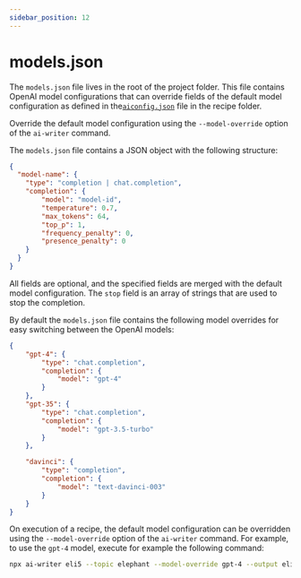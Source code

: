 ```yaml
---
sidebar_position: 12
---
```


# models.json

The `models.json` file lives in the root of the project folder. This file contains OpenAI model configurations that can override fields of the default model configuration as defined in the[`aiconfig.json`](./recipes/aiconfig.json.md) file in the recipe folder. 

Override the default model configuration using the `--model-override` option of the `ai-writer` command.

The `models.json` file contains a JSON object with the following structure:

```json
{
  "model-name": {
    "type": "completion | chat.completion",
    "completion": {
        "model": "model-id",
        "temperature": 0.7,
        "max_tokens": 64,
        "top_p": 1,
        "frequency_penalty": 0,
        "presence_penalty": 0
    }
  }
}
```

All fields are optional, and the specified fields are merged with the default model configuration. The `stop` field is an array of strings that are used to stop the completion.

By default the `models.json` file contains the following model overrides for easy switching between the OpenAI models:

```json
{
    "gpt-4": {
        "type": "chat.completion",
        "completion": {
            "model": "gpt-4"
        }
    },
    "gpt-35": {
        "type": "chat.completion",
        "completion": {
            "model": "gpt-3.5-turbo"
        }
    },

    "davinci": {
        "type": "completion",
        "completion": {
            "model": "text-davinci-003"
        }
    }
}
```

On execution of a recipe, the default model configuration can be overridden using the `--model-override` option of the `ai-writer` command. For example, to use the `gpt-4` model, execute for example the following command:

```bash
npx ai-writer eli5 --topic elephant --model-override gpt-4 --output eli5/elephant
```